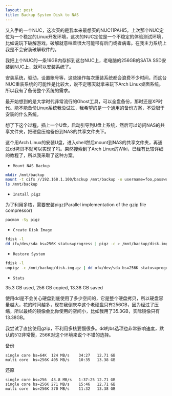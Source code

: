 ```yaml
---
layout: post
title: Backup System Disk to NAS
---
```


又入手的一个NUC，这次买的是我本来最想买的NUC11PAHi5。上次那个NUC定位为一个稳定的Linux开发环境，这次的NUC定位是一个不稳定的体验测试环境，比如说玩下破解游戏，破解就意味着很大可能带有后门或者病毒。在我主力系统上我是不会安装破解软件的。

我把上个NUC的一条16GB内存拆到这台NUC上，老电脑的256GB的SATA SSD安装到NUC上，就可以安装系统了。

安装系统，驱动，设置账号等，这些操作每次重装系统都会浪费不少时间，而这台NUC重装系统的可能性是比较大，说不定哪天就拿来玩下Arch Linux桌面系统。所以我有了备份整个系统的需求。

最开始想到的是大学时代非常流行的Ghost工具，可以全盘备份，那时还是XP时代。能不能备份Linux系统我没试过，我希望的是一个通用的备份方案，不受限于安装的什么系统。

想了下这个过程，插上一个U盘，启动引导到U盘上系统，然后可以访问NAS的共享文件夹，把硬盘压缩备份到NAS的共享文件夹下。

这个用Arch Linux的安装U盘，进入shell然后mount到NAS的共享文件夹，再通过dd拷贝不就可以实现了吗。果然搜索到了Arch Linux的Wiki，已经有比较详细的教程了，所以我采取了这种方案。

* `Mount NAS Backup`

```sh
mkdir /mnt/backup
mount -t cifs //192.168.1.100/backup /mnt/backup -o username=foo,password=bar
ls /mnt/backup
```

* `Install pigz`

为了利用多核，需要安装pigz(Parallel implementation of the gzip file compressor)

```sh
pacman -Sy pigz
```

* `Create Disk Image`

```sh
fdisk -l
dd if=/dev/sda bs=256K status=progress | pigz -c > /mnt/backup/disk.img.gz
```

* `Restore System`

```sh
fdisk -l
unpigz -c /mnt/backup/disk.img.gz | dd of=/dev/sda bs=256K status=progress
```

* `Stats`

35.3 GB used, 256 GB copied, 13.38 GB saved

使用dd是不会关心硬盘到底使用了多少空间的，它是整个硬盘拷贝，所以硬盘容量越大，花的时间越多，现在我倒庆幸这个老硬盘只有256GB，因为经过了压缩，所以最终的镜像会比你使用的空间小，比如我用了35.3GB，实际镜像只有13.38GB。

我尝试了直接使用gzip，不利用多核要慢很多。dd的bs选项也非常影响速度，默认的512非常慢，256K对这个环境来说个不错的选择。

备份

```
single core bs=64K  124 MB/s    34:27   12.71 GB
multi core  bs=256K 405 MB/s    10:35   13.38 GB
```

还原

```
single core bs=256  43.8 MB/s   1:37:25 12.71 GB
single core bs=256K 271 MB/s    15:46   12.71 GB
multi core  bs=256K 370 MB/s    11:32   13.38 GB
```
